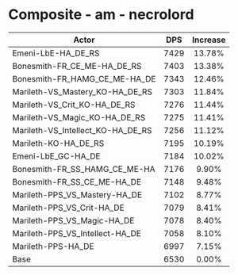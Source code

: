 # Composite - am - necrolord
| Actor | DPS | Increase |
|---|:---:|:---:|
|Emeni-LbE-HA_DE_RS|7429|13.78%|
|Bonesmith-FR_CE_ME-HA_DE_RS|7403|13.38%|
|Bonesmith-FR_HAMG_CE_ME-HA_DE|7343|12.46%|
|Marileth-VS_Mastery_KO-HA_DE_RS|7303|11.84%|
|Marileth-VS_Crit_KO-HA_DE_RS|7276|11.44%|
|Marileth-VS_Magic_KO-HA_DE_RS|7275|11.41%|
|Marileth-VS_Intellect_KO-HA_DE_RS|7256|11.12%|
|Marileth-KO-HA_DE_RS|7195|10.19%|
|Emeni-LbE_GC-HA_DE|7184|10.02%|
|Bonesmith-FR_SS_HAMG_CE_ME-HA|7176|9.90%|
|Bonesmith-FR_SS_CE_ME-HA_DE|7148|9.48%|
|Marileth-PPS_VS_Mastery-HA_DE|7102|8.77%|
|Marileth-PPS_VS_Crit-HA_DE|7079|8.41%|
|Marileth-PPS_VS_Magic-HA_DE|7078|8.40%|
|Marileth-PPS_VS_Intellect-HA_DE|7058|8.10%|
|Marileth-PPS-HA_DE|6997|7.15%|
|Base|6530|0.00%|
